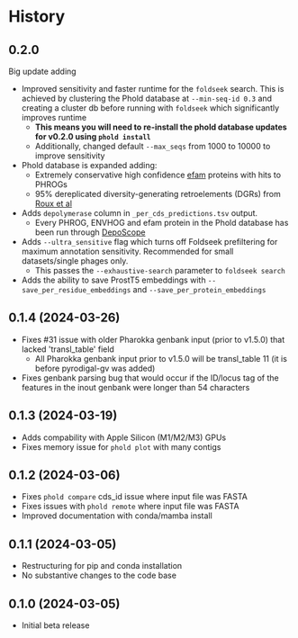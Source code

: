 # History

0.2.0
------------------

Big update adding

* Improved sensitivity and faster runtime for the `foldseek` search. This is achieved by clustering the Phold database at `--min-seq-id 0.3` and creating a cluster db before running with `foldseek` which significantly improves runtime
    * **This means you will need to re-install the phold database updates for v0.2.0 using `phold install`**
    * Additionally, changed default `--max_seqs` from 1000 to 10000 to improve sensitivity
* Phold database is expanded adding:
    * Extremely conservative high confidence [efam](https://doi.org/10.1093/bioinformatics/btab451) proteins with hits to PHROGs 
    * 95% dereplicated diversity-generating retroelements (DGRs) from [Roux et al](https://www.nature.com/articles/s41467-021-23402-7)
* Adds `depolymerase` column in `_per_cds_predictions.tsv` output.
    * Every PHROG, ENVHOG and efam protein in the Phold database has been run through [DepoScope](https://github.com/dimiboeckaerts/DepoScope)  
* Adds `--ultra_sensitive` flag which turns off Foldseek prefiltering for maximum annotation sensitivity. Recommended for small datasets/single phages only.
    * This passes the `--exhaustive-search` parameter to `foldseek search`
* Adds the ability to save ProstT5 embeddings with `--save_per_residue_embeddings` and `--save_per_protein_embeddings`


0.1.4 (2024-03-26)
------------------

* Fixes #31 issue with older Pharokka genbank input (prior to v1.5.0) that lacked 'transl_table' field
    * All Pharokka genbank input prior to v1.5.0 will be transl_table 11 (it is before pyrodigal-gv was added)
* Fixes genbank parsing bug that would occur if the ID/locus tag of the features in the inout genbank were longer than 54 characters 

0.1.3 (2024-03-19)
------------------

* Adds compability with Apple Silicon (M1/M2/M3) GPUs
* Fixes memory issue for `phold plot` with many contigs

0.1.2 (2024-03-06)
------------------

* Fixes `phold compare` cds_id issue where input file was FASTA
* Fixes issues with `phold remote` where input file was FASTA
* Improved documentation with conda/mamba install

0.1.1 (2024-03-05)
------------------

* Restructuring for pip and conda installation
* No substantive changes to the code base

0.1.0 (2024-03-05)
------------------

* Initial beta release